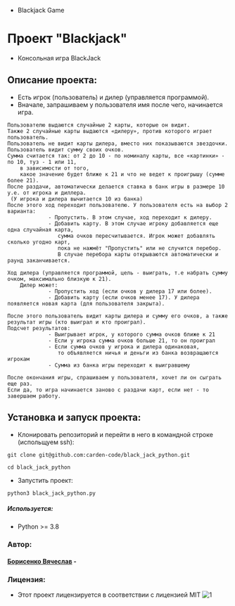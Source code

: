 - Blackjack Game
# Проект "Blackjack"

- Консольная игра BlackJack

## Описание проекта:

- Есть игрок (пользователь) и дилер (управляется программой).
- Вначале, запрашиваем у пользователя имя после чего, начинается игра.

```При начале игры у пользователя и дилера в банке находится 100 условных единиц.
Пользователю выдаются случайные 2 карты, которые он видит.
Также 2 случайные карты выдаются «дилеру», против которого играет пользователь.
Пользователь не видит карты дилера, вместо них показываются звездочки.
Пользователь видит сумму своих очков.
Сумма считается так: от 2 до 10 - по номиналу карты, все «картинки» - по 10, туз - 1 или 11,
    в зависимости от того,
    какое значение будет ближе к 21 и что не ведет к проигрышу (сумме более 21).
После раздачи, автоматически делается ставка в банк игры в размере 10 у.е. от игрока и диллера.
 (У игрока и дилера вычитается 10 из банка)
После этого ход переходит пользователю. У пользователя есть на выбор 2 варианта:
             - Пропустить. В этом случае, ход переходит к дилеру. 
             - Добавить карту. В этом случае игроку добавляется еще одна случайная карта,
                сумма очков пересчитывается. Игрок может добавлять сколько угодно карт,
                пока не нажмёт "Пропустить" или не случится перебор.
                В случае перебора карты открываются автоматически и раунд заканчивается.

Ход дилера (управляется программой, цель - выиграть, т.е набрать сумму очком, максимально близкую к 21).
    Дилер может:
             - Пропустить ход (если очков у дилера 17 или более).
             - Добавить карту (если очков менее 17). У дилера появляется новая карта (для пользователя закрыта).
              
После этого пользователь видит карты дилера и сумму его очков, а также результат игры (кто выиграл и кто проиграл).
Подсчет результатов:
             - Выигрывает игрок, у которого сумма очков ближе к 21
             - Если у игрока сумма очков больше 21, то он проиграл
             - Если сумма очков у игрока и дилера одинаковая,
                то объявляется ничья и деньги из банка возвращаются игрокам
             - Сумма из банка игры переходит к выигравшему

После окончания игры, спрашиваем у пользователя, хочет ли он сыграть еще раз.
Если да, то игра начинается заново с раздачи карт, если нет - то завершаем работу.
```
## Установка и запуск проекта:

- Клонировать репозиторий и перейти в него в командной строке (испольщуем ssh):

`git clone git@github.com:carden-code/black_jack_python.git
` 

`cd black_jack_python
`

- Запустить проект:

`python3 black_jack_python.py
`

##### Используется:

- Python >= 3.8

### Автор:

#### [Борисенко Вячеслав](https://github.com/carden-code "Борисенко Вячеслав") -

### Лицензия:
- Этот проект лицензируется в соответствии с лицензией MIT ![](https://miro.medium.com/max/156/1*A0rVKDO9tEFamc-Gqt7oEA.png "1")
